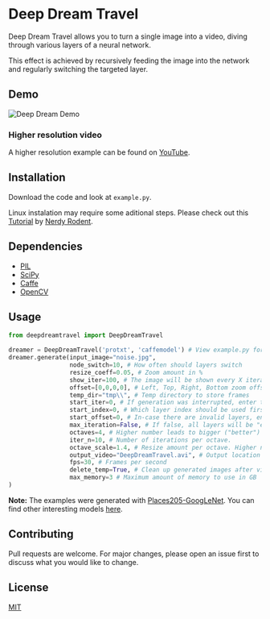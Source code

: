 # Deep Dream Travel

Deep Dream Travel allows you to turn a single image into a video, diving through various layers of a neural network.

This effect is achieved by recursively feeding the image into the network and regularly switching the targeted layer.

## Demo

![Deep Dream Demo](https://drive.google.com/uc?export=view&id=1sHDkmz13IQlp-M2KxSlwI6htXaL04wnH)

### Higher resolution video
A higher resolution example can be found on [YouTube](https://www.youtube.com/watch?v=VjcBpVmRm9Y).

## Installation
Download the code and look at `example.py`.

Linux instalation may require some aditional steps. Please check out this [Tutorial](https://www.youtube.com/watch?v=f1HLevIo0Z8) by [Nerdy Rodent](https://www.youtube.com/channel/UC4-5v-f-xKnbi1yaAuRSi_w).

## Dependencies

* [PIL](https://pillow.readthedocs.io/en/stable/)
* [SciPy](https://pypi.org/project/scipy/)
* [Caffe](https://caffe.berkeleyvision.org/)
* [OpenCV](https://pypi.org/project/opencv-python/)

## Usage

```python
from deepdreamtravel import DeepDreamTravel

dreamer = DeepDreamTravel('protxt', 'caffemodel') # View example.py for an example
dreamer.generate(input_image="noise.jpg",
                 node_switch=10, # How often should layers switch
                 resize_coeff=0.05, # Zoom amount in %
                 show_iter=100, # The image will be shown every X iterations
                 offset=[0,0,0,0], # Left, Top, Right, Bottom zoom offset
                 temp_dir="tmp\\", # Temp directory to store frames
                 start_iter=0, # If generation was interrupted, enter the next iteration here
                 start_index=0, # Which layer index should be used first. Also used when interruption occured
                 start_offset=0, # In-case there are invalid layers, enter the offset given by terminal output when interruption happened.
                 max_iteration=False, # If false, all layers will be "explored". Else set maximum number of iterations
                 octaves=4, # Higher number leads to bigger ("better") visuals. Takes significantly more time to generate! Lower number in-case of errors with small images.
                 iter_n=10, # Number of iterations per octave.
                 octave_scale=1.4, # Resize amount per octave. Higher number leads to higher dream states.
                 output_video="DeepDreamTravel.avi", # Output location and name. Don't forget to end with .avi!
                 fps=30, # Frames per second
                 delete_temp=True, # Clean up generated images after video was generated?
                 max_memory=3 # Maximum amount of memory to use in GB
)
```
**Note:** The examples were generated with [Places205-GoogLeNet](http://places.csail.mit.edu/downloadCNN.html). You can find other interesting models [here](https://github.com/BVLC/caffe/wiki/Model-Zoo).

## Contributing
Pull requests are welcome. For major changes, please open an issue first to discuss what you would like to change.

## License
[MIT](https://choosealicense.com/licenses/mit/)
